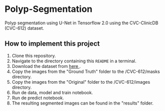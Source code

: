 # Polyp-Segmentation
Polyp segmentation using U-Net in Tensorflow 2.0 using the CVC-ClinicDB (CVC-612) dataset. 

## How to implement this project
1. Clone this repository.
2. Navigate to the directory containing this `README` in a terminal.
3. Download the dataset from  <a href="https://www.dropbox.com/s/p5qe9eotetjnbmq/CVC-ClinicDB.rar?dl=0"> here </a>.
4. Copy the images from the "Ground Truth" folder to the /CVC-612/masks directory.
5. Copy the images from the "Original" folder to the /CVC-612/images directory.
6. Run de data, model and train notebook.
7. Run de predict notebook.
8. The resulting segmented images can be found in the "results" folder.





